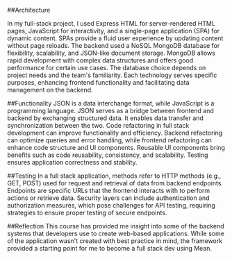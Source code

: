 ##Architecture

In my full-stack project, I used Express HTML for server-rendered HTML pages, JavaScript for interactivity, and a single-page application (SPA) for dynamic content. SPAs provide a fluid user experience by updating content without page reloads. The backend used a NoSQL MongoDB database for flexibility, scalability, and JSON-like document storage. MongoDB allows rapid development with complex data structures and offers good performance for certain use cases. The database choice depends on project needs and the team's familiarity. Each technology serves specific purposes, enhancing frontend functionality and facilitating data management on the backend.

##Functionality
JSON is a data interchange format, while JavaScript is a programming language. JSON serves as a bridge between frontend and backend by exchanging structured data. It enables data transfer and synchronization between the two. Code refactoring in full stack development can improve functionality and efficiency. Backend refactoring can optimize queries and error handling, while frontend refactoring can enhance code structure and UI components. Reusable UI components bring benefits such as code reusability, consistency, and scalability. Testing ensures application correctness and stability.

##Testing
In a full stack application, methods refer to HTTP methods (e.g., GET, POST) used for request and retrieval of data from backend endpoints. Endpoints are specific URLs that the frontend interacts with to perform actions or retrieve data. Security layers can include authentication and authorization measures, which pose challenges for API testing, requiring strategies to ensure proper testing of secure endpoints.

##Reflection
This course has provided me insight into some of the backend systems that developers use to create web-based applications. While some of the application wasn't created with best practice in mind, the framework provided a starting point for me to become a full stack dev using Mean. 

